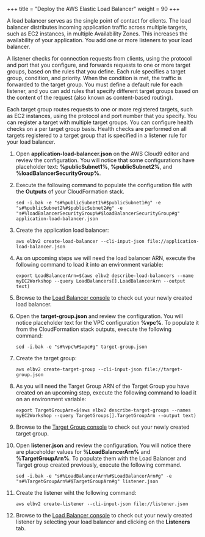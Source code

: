 +++
title = "Deploy the AWS Elastic Load Balancer"
weight = 90
+++

A load balancer serves as the single point of contact for clients. The load balancer distributes incoming application traffic across multiple targets, such as EC2 instances, in multiple Availability Zones. This increases the availability of your application. You add one or more listeners to your load balancer.

A listener checks for connection requests from clients, using the protocol and port that you configure, and forwards requests to one or more target groups, based on the rules that you define. Each rule specifies a target group, condition, and priority. When the condition is met, the traffic is forwarded to the target group. You must define a default rule for each listener, and you can add rules that specify different target groups based on the content of the request (also known as content-based routing).

Each target group routes requests to one or more registered targets, such as EC2 instances, using the protocol and port number that you specify. You can register a target with multiple target groups. You can configure health checks on a per target group basis. Health checks are performed on all targets registered to a target group that is specified in a listener rule for your load balancer.

1. Open **application-load-balancer.json** on the AWS Cloud9 editor and review the configuration. You will notice that some configurations have placeholder text: **%publicSubnet1%**, **%publicSubnet2%**, and **%loadBalancerSecurityGroup%**. 

1. Execute the following command to populate the configuration file with the **Outputs** of your CloudFormation stack. 
	```
	sed -i.bak -e "s#%publicSubnet1%#$publicSubnet1#g" -e "s#%publicSubnet2%#$publicSubnet2#g" -e "s#%loadBalancerSecurityGroup%#$loadBalancerSecurityGroup#g" application-load-balancer.json

	```

1. Create the application load balancer:

	```
	aws elbv2 create-load-balancer --cli-input-json file://application-load-balancer.json

	```

1. As on upcoming steps we will need the load balancer ARN, execute the following command to load it into an environment variable:
	```
	export LoadBalancerArn=$(aws elbv2 describe-load-balancers --name myEC2Workshop --query LoadBalancers[].LoadBalancerArn --output text)
	```

1. Browse to the [Load Balancer console](https://console.aws.amazon.com/ec2/v2/home#LoadBalancers:sort=loadBalancerName) to check out your newly created load balancer.

1. 	Open the **target-group.json** and review the configuration. You will notice placeholder text for the VPC configuration **%vpc%**. To populate it from the CloudFormation stack outputs, execute the following command:
	```
	sed -i.bak -e "s#%vpc%#$vpc#g" target-group.json

	```

1. Create the target group:

	```
	aws elbv2 create-target-group --cli-input-json file://target-group.json
	```

1. As you will need the Target Group ARN of the Target Group you have created on an upcoming step, execute the following command to load it on an environment variable:
	```
	export TargetGroupArn=$(aws elbv2 describe-target-groups --names myEC2Workshop --query TargetGroups[].TargetGroupArn --output text)

	```

1. Browse to the [Target Group console](https://console.aws.amazon.com/ec2/v2/home#TargetGroups:sort=targetGroupName) to check out your newly created target group.

1. Open **listener.json** and review the configuration. You will notice there are placeholder values for **%LoadBalancerArn%** and **%TargetGroupArn%**. To populate them with the Load Balancer and Target group created previously, execute the following command.
	```
	sed -i.bak -e "s#%LoadBalancerArn%#$LoadBalancerArn#g" -e "s#%TargetGroupArn%#$TargetGroupArn#g" listener.json

	```

1. Create the listener wiht the following command:

	```
	aws elbv2 create-listener --cli-input-json file://listener.json

	```

1. Browse to the [Load Balancer console](https://console.aws.amazon.com/ec2/v2/home#LoadBalancers:sort=loadBalancerName) to check out your newly created listener by selecting your load balancer and clicking on the **Listeners** tab.
